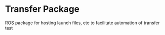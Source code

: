 # Transfer Package

ROS package for hosting launch files, etc to facilitate automation of transfer test
